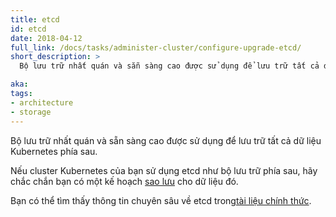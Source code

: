 ```yaml
---
title: etcd
id: etcd
date: 2018-04-12
full_link: /docs/tasks/administer-cluster/configure-upgrade-etcd/
short_description: >
  Bộ lưu trữ nhất quán và sẵn sàng cao được sử dụng để lưu trữ tất cả dữ liệu Kubernetes phía sau.

aka: 
tags:
- architecture
- storage
---
```

 Bộ lưu trữ nhất quán và sẵn sàng cao được sử dụng để lưu trữ tất cả dữ liệu Kubernetes phía sau.

<!--more-->

Nếu cluster Kubernetes của bạn sử dụng etcd như bộ lưu trữ phía sau, hãy chắc chắn bạn có một kế hoạch [sao lưu](/docs/tasks/administer-cluster/configure-upgrade-etcd/#backing-up-an-etcd-cluster) cho dữ liệu đó.

Bạn có thể tìm thấy thông tin chuyên sâu về etcd trong[tài liệu chính thức](https://etcd.io/docs/).
